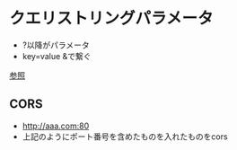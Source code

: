 # クエリストリングパラメータ

- ?以降がパラメータ
- key=value &で繋ぐ


[参照](https://www.udemy.com/course/js-beginner/learn/lecture/18566044#overview)


## CORS
- http://aaa.com:80
- 上記のようにポート番号を含めたものを入れたものをcors

